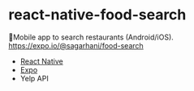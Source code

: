 # react-native-food-search
🍕Mobile app to search restaurants (Android/iOS).
https://expo.io/@sagarhani/food-search

* [React Native](https://facebook.github.io/react-native/)
* [Expo](https://expo.io/)
* Yelp API
